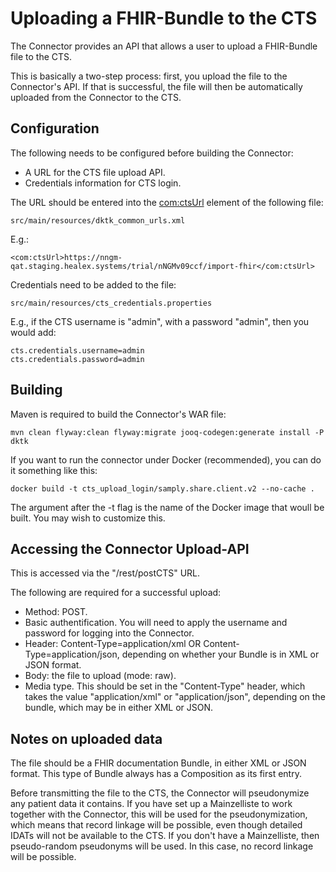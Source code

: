 # Uploading a FHIR-Bundle to the CTS

The Connector provides an API that allows a user to upload a FHIR-Bundle file
to the CTS.

This is basically a two-step process: first, you upload the file to the
Connector's API. If that is successful, the file will then be automatically
uploaded from the Connector to the CTS.

## Configuration

The following needs to be configured before building the Connector:

- A URL for the CTS file upload API.
- Credentials information for CTS login.

The URL should be entered into the <com:ctsUrl> element of the following file:

```
src/main/resources/dktk_common_urls.xml
```

E.g.:

```
<com:ctsUrl>https://nngm-qat.staging.healex.systems/trial/nNGMv09ccf/import-fhir</com:ctsUrl>
```

Credentials need to be added to the file:

```
src/main/resources/cts_credentials.properties
```

E.g., if the CTS username is "admin", with a password "admin", then you would add:


```
cts.credentials.username=admin
cts.credentials.password=admin
```

## Building

Maven is required to build the Connector's WAR file:


```
mvn clean flyway:clean flyway:migrate jooq-codegen:generate install -P dktk
```

If you want to run the connector under Docker (recommended), you can do
it something like this:

```
docker build -t cts_upload_login/samply.share.client.v2 --no-cache .
```

The argument after the -t flag is the name of the Docker image that woull be built.
You may wish to customize this.

## Accessing the Connector Upload-API

This is accessed via the "/rest/postCTS" URL.

The following are required for a successful upload:

- Method: POST.
- Basic authentification. You will need to apply the username and password for logging
  into the Connector.
- Header: Content-Type=application/xml OR Content-Type=application/json, depending
  on whether your Bundle is in XML or JSON format.
- Body: the file to upload (mode: raw).
- Media type.  This should be set in the "Content-Type" header, which takes the value
  "application/xml" or "application/json", depending on the bundle, which may be in
  either XML or JSON.

## Notes on uploaded data

The file should be a FHIR documentation Bundle, in either XML or JSON format.
This type of Bundle always has a Composition as its first entry.
 
Before transmitting the file to the CTS, the Connector will pseudonymize any patient
data it contains. If you have set up a Mainzelliste to work together with the Connector,
this will be used for the pseudonymization, which means that record linkage will be
possible, even though detailed IDATs will not be available to the CTS. If you don't
have a Mainzelliste, then pseudo-random pseudonyms will be used. In this case, no
record linkage will be possible.
